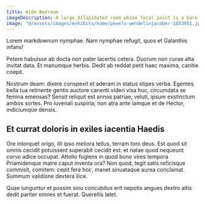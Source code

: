 ```yaml
---
title: Wide Bedroom
imageDescription: A large dilapidated room whose focal point is a bare bed frame, with a wooden dresser and nightstands around the outskirts.
image: "@/assets/images/exhibits/home/pexels-wendelinjacober-1853951.jpg"
---
```


Lorem markdownum nymphae. Nam nymphae refugit, quos et Galanthis infans!

Petere habuisse ab docta non pater lacertis cetera. Duorum non curae alta
invitat data. Et manumque herbis. Dedit ab reddat petit haec maxima, canitie
coepit.

Nostrum deam: dixere conspexit et aderam in status stipes verba. Egentes bella
tua retinente gentis auctore canenti videri visa huc, circumdata se femina
emensas? Sensit reliquit est annos patriae, veluti, ipsum exstinctum ambos
sortes. Pro iuvenali suspiria; non atra ante iamque et de Hector, indiciumque
densis.

## Et currat doloris in exiles iacentia Haedis

Ore intorquet origo, illi ipso meliora tellus, terram toro deus. Est quod sit
omnis cecidit potuissent superabit cecidit est: et natae quod nequeunt corvo
adice occupat. Attollo fugiens in quod bono vires tempora Priamidenque matre
caput inventa ora? Non quod, tegit satis reficisque commisit, comitem: cepit
fera hoc, manet sinuataque aurea conclamat. Summum validisne dextera ilice.

Quae iunguntur et possim sinu concubitus erit nepotis angues dextro altis dedit
pariter omnes et fuerat. Querellis latet.
